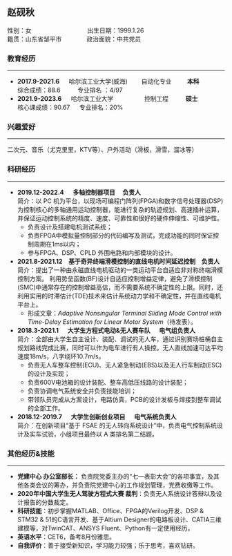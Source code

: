 ## 赵砚秋

性别：女 &#8195; &#8195; &#8195; &#8195; &#8195; &#8195; &#8195; 出生日期：1999.1.26   
籍贯：山东省邹平市 &#8195; &#8195; &#8195; 政治面貌：中共党员

### 教育经历
*** 
- **2017.9-2021.6** &#8195; 哈尔滨工业大学(威海)&#8195;&#8195; 自动化专业 &#8195;&#8195; **本科**     
  综合成绩：88.6 &#8195; &#8195; 专业排名 ：4/97
- **2021.9-2023.6** &#8195; 哈尔滨工业大学 &#8195; &#8195; &#8195;&#8195; 控制工程 &#8195; &#8195; **硕士**  
  核心课成绩：90.67 &#8195; 专业排名：20%

### 兴趣爱好
***
二次元、音乐（尤克里里，KTV等）、户外活动（滑板，滑雪，溜冰等）

### 科研经历
***

- **2019.12-2022.4 &#8195; 多轴控制器项目  &#8195;负责人**  
简介：以 PC 机为平台，以现场可编程门阵列(FPGA)和数字信号处理器(DSP)为控制核心的多轴通用运动控制器，能进行复杂的轨迹规划、高速插补运算，并保证运动控制系统的精度、速度、可靠性和很好的硬件伸缩性、可维护性。  
  - 负责设计及搭建电机测试系统；   
  - 负责FPGA中模拟量控制部分的代码编写及测试，完成功能的同时保证控制周期在1ms以内；  
  - 参与FPGA、DSP、CPLD 外围电路和内部模块的设计。  
- **2021.8-2021.12&#8195;基于奇异终端滑模控制的直线电机时间延迟控制&#8195;负责人**  
简介：提出了一种由永磁直线电机驱动的一类运动平台自适应非对称终端滑模控制方案。 利用势垒函数(BF)设计自适应控制增益定律，避免了滑模控制(SMC)中通常存在的控制增益高估，而不需要系统不确定性的上限。同时，还利用实用的时滞估计(TDE)技术来估计系统动力学和不确定性，并在直线电机平台上。  
  - 形成文章：*Adaptive Nonsingular Terminal Sliding Mode Control with Time-Delay Estimation for Linear Motor System*（待发表）。
- **2018.3-2021.1   &#8195;  大学生方程式电动&无人赛车队 &#8195; 电气组负责人**  
简介：全部由大学生自主设计、装配、调试的无人车，通过识别赛场桩桶自主规划路线完成比赛，同时可以作为电车进行有人操控。无人直线加速可达平均速度18m/s，八字绕环10.7m/s。  
  - 负责无人车整车控制(ECU)、无人紧急制动(EBS)以及无人行车制动(ESC)的设计及实现；  
  - 负责600V电池箱的设计装配、整车高低压线路的设计装配；
  - 负责协调电气系统安全并负责技能培训；
  - 带领队员完成从方案设计，电路仿真，PCB的设计发板与焊接到整车调试的全部工作。
- **2018.12-2019.7  &#8195;  大学生创新创业项目  &#8195; 电气系统负责人**  
简介：在创新项目“基于 FSAE 的无人转向系统设计”中，负责电气控制系统设计及实车试验，小组项目最终以 A 类排名第二结题。

### 其他经历&技能
***

- **党建中心 办公室部长：** 负责院党委主办的“七一表彰大会”的各项事宜，及其他各类会议的筹办，并负责院党建中心的工作规划管理，党费收缴等工作。
- **2020年中国大学生无人驾驶方程式大赛 裁判**：负责无人系统设计答辩以及设计报告的分数裁定。
- **科研技能**：初步掌握MATLAB、Office、FPGA的Verilog开发、DSP & STM32 & 51的C语言开发、基于Altium Designer的电路板设计、CATIA三维建模等，对TwinCAT、ANSYS Fluent、Python有一定使用经历。
- **英语水平**：CET6，备考8月份雅思。
- **自我评价**：善于接受新知识，学习能力较强；乐于思考，喜欢钻研。
